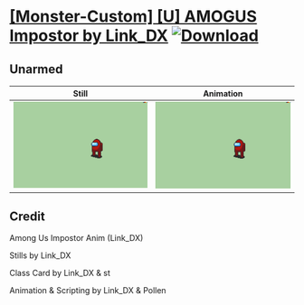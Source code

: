 # [\[Monster-Custom\] \[U\] AMOGUS Impostor by Link_DX](./) [![Download](https://img.shields.io/badge/Download--red?style=social&logo=github)](https://minhaskamal.github.io/DownGit/#/home?url=https://github.com/Klokinator/FE-Repo/tree/main/Battle%20Animations%2FMonsters%20-%20Dragons%20and%20Special%2F%5BMonster-Custom%5D%20%5BU%5D%20AMOGUS%20Impostor%20by%20Link_DX%2F8.%20Unarmed)

## Unarmed

| Still | Animation |
| :---: | :-------: |
| ![Unarmed still](./Unarmed_000.png) | ![Unarmed](./Unarmed.gif) |

## Credit

Among Us Impostor Anim (Link_DX)

Stills by Link_DX

Class Card by Link_DX & st

Animation & Scripting by Link_DX & Pollen
